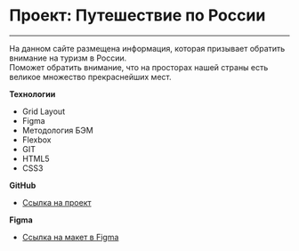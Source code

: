 # Проект: Путешествие по России

------------------------------------

На данном сайте размещена информация, которая призывает обратить внимание на туризм в России.  
Поможет обратить внимание, что на просторах нашей страны есть великое множество прекраснейших мест.


**Технологии**
* Grid Layout
* Figma
* Методология БЭМ 
* Flexbox
* GIT
* HTML5
* CSS3

**GitHub**

* [Ссылка на проект](https://github.com/VeronikaSergienko/russian-travel)

**Figma**

* [Ссылка на макет в Figma](https://www.figma.com/file/5S2WSbEFL6awjVWJ0NWL8Q/Sprint-3_-Russia-_-desktop-mobile?node-id=28503%3A0)